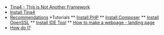 <!--
// Tina4 : This Is Not Another Framework
// Created with : PHPStorm
// User : andrevanzuydam
// Copyright (C)
// Contact : andre@codeinfinity.co.za
-->

* [Tina4 - This is Not Another Framework](/ "Tina4 - This is Not Another Framework")
* [Install Tina4](/installation/install-tina4.md "Install Tina4") 
* [Recommendations](/recommendations/ "Recommendations")
*Tutorials 
** [Install PHP](/installation/install-php.md "Prerequisites - Install PHP")
** [Install Composer](/installation/install-composer.md "Prerequisites - Install Composer")
** [Install OpenSSL](/installation/install-openssl.md "Prerequisites - Install OpenSSL")
** [Install IDE Tool](/installation/install-ide.md "Prerequisites - Install IDE Tool")
** [How to make a webpage - landing page ](/tutorials/websitemd "Prerequisites - Install IDE Tool")
* [How do I?](/tutorials/howdoi.md)
  